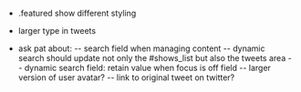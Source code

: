 - .featured show different styling

- larger type in tweets

- ask pat about:
-- search field when managing content
-- dynamic search should update not only the #shows_list but also the tweets area
-- dynamic search field: retain value when focus is off field
-- larger version of user avatar?
-- link to original tweet on twitter?
